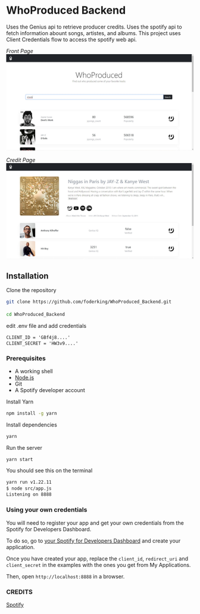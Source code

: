 # WhoProduced Backend

Uses the Genius api to retrieve producer credits.
Uses the spotify api to fetch information abount songs, artistes, and albums.
This project uses Client Credentials flow to access the spotify web api.

*Front Page*
![front-page](/examples/whoproduced-frontpage.jpg)

*Credit Page*
![credit-page](/examples/whoproduced-credit-page.jpg)

## Installation

Clone the repository
```sh
git clone https://github.com/foderking/WhoProduced_Backend.git

cd WhoProduced_Backend
```
edit .env file and add credentials
```
CLIENT_ID = 'GBf4j8....'
CLIENT_SECRET = 'HW3v9....'
```

### Prerequisites

+ A working shell
+ [Node.js](http://www.nodejs.org/download/) 
+ Git
+ A Spotify developer account 

Install Yarn

```sh
npm install -g yarn
```

Install dependencies
```sh
yarn
```

Run the server
```ssh
yarn start
```

You should see this on the terminal
```sh
yarn run v1.22.11
$ node src/app.js
Listening on 8888
```

### Using your own credentials
You will need to register your app and get your own credentials from the Spotify for Developers Dashboard.

To do so, go to [your Spotify for Developers Dashboard](https://beta.developer.spotify.com/dashboard) and create your application. 

Once you have created your app, replace the `client_id`, `redirect_uri` and `client_secret` in the examples with the ones you get from My Applications.



Then, open `http://localhost:8888` in a browser.

### CREDITS
[Spotify](https://github.com/spotify/web-api-auth-examples.git)
